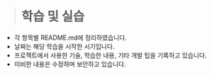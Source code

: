 > # 학습 및 실습

- 각 항목별 README.md에 정리하였습니다.
- 날짜는 해당 학습을 시작한 시기입니다.
- 프로젝트에서 사용한 기술, 학습한 내용, 기타 개발 팁을 기록하고 있습니다.
- 미비한 내용은 수정하며 보안하고 있습니다.
